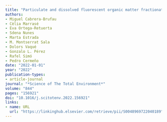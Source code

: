 ```yaml
---
title: "Particulate and dissolved fluorescent organic matter fractionation and composition: Abiotic and ecological controls in the Southern Ocean"
authors:
- Miguel Cabrera-Brufau
- Cèlia Marrasé
- Eva Ortega-Retuerta
- Sdena Nunes
- Marta Estrada
- M. Montserrat Sala
- Dolors Vaqué
- Gonzalo L. Pérez
- Rafel Simó
- Pedro Cermeño
date: "2022-01-01"
year: "2022"
publication-types:
- article-journal
journal: "*Science of The Total Environment*"
volume: "844"
pages: "156921"
doi: "10.1016/j.scitotenv.2022.156921"
links:
- name: URL
  url: "https://linkinghub.elsevier.com/retrieve/pii/S0048969722040189"
---
```

